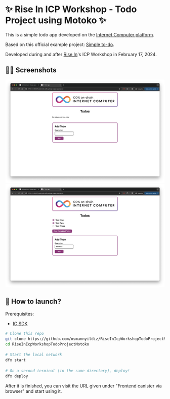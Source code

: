 # ✨ Rise In ICP Workshop - Todo Project using Motoko ✨

This is a simple todo app developed on the [Internet Computer platform](https://internetcomputer.org).

Based on this official example project: [Simple to-do](https://github.com/dfinity/examples/tree/master/motoko/simple-to-do).

Developed during and after [Rise In](https://www.risein.com/)'s ICP Workshop in February 17, 2024.

## 🧑‍🚀 Screenshots

![Screenshot 1](https://raw.githubusercontent.com/osmannyildiz/RiseInIcpWorkshopTodoProjectMotoko/main/_meta/assets/ss01.png)
![Screenshot 2](https://raw.githubusercontent.com/osmannyildiz/RiseInIcpWorkshopTodoProjectMotoko/main/_meta/assets/ss02.png)

## 🚀 How to launch?

Prerequisites:
- [IC SDK](https://internetcomputer.org/docs/current/developer-docs/getting-started/install/)

```sh
# Clone this repo
git clone https://github.com/osmannyildiz/RiseInIcpWorkshopTodoProjectMotoko
cd RiseInIcpWorkshopTodoProjectMotoko

# Start the local network
dfx start

# On a second terminal (in the same directory), deploy!
dfx deploy
```

After it is finished, you can visit the URL given under "Frontend canister via browser" and start using it.
